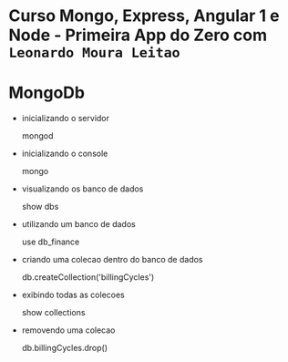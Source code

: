 # Curso Mongo, Express, Angular 1 e Node - Primeira App do Zero com `Leonardo Moura Leitao`

# MongoDb

* inicializando o servidor 

    mongod

* inicializando o console 

    mongo

* visualizando os banco de dados

    show dbs

* utilizando um banco de dados

    use db_finance

* criando uma colecao dentro do banco de dados

    db.createCollection('billingCycles')      

* exibindo todas as colecoes

    show collections

* removendo uma colecao    

    db.billingCycles.drop()
